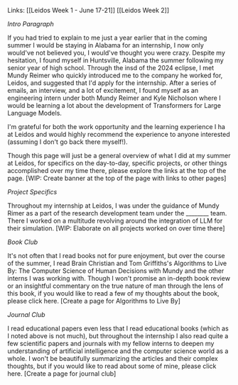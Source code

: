 Links: [[Leidos Week 1 - June 17-21]] [[Leidos Week 2]]

_Intro Paragraph_

If you had tried to explain to me just a year earlier that in the coming summer I would be staying in Alabama for an internship, I now only would've not believed you, I would've thought you were crazy. Despite my hesitation, I found myself in Huntsville, Alabama the summer following my senior year of high school. Through the insd of the 2024 eclipse, I met Mundy Reimer who quickly introduced me to the company he worked for, Leidos, and suggested that I'd apply for the internship. After a series of emails, an interview, and a lot of excitement, I found myself as an engineering intern under both Mundy Reimer and Kyle Nicholson where I would be learning a lot about the development of Transformers for Large Language Models. 

I'm grateful for both the work opportunity and the learning experience I ha at Leidos and would highly recommend the experience to anyone interested (assuming I don't go back there myself!).

Though this page will just be a general overview of what I did at my summer at Leidos, for specifics on the day-to-day, specific projects, or other things accomplished over my time there, please explore the links at the top of the page. [WIP: Create banner at the top of the page with links to other pages]

_Project Specifics_

Throughout my internship at Leidos, I was under the guidance of Mundy Rimer as a part of the research development team under the ________ team. There I worked on a multitude revolving around the integration of LLM for their simulation. [WIP: Elaborate on all projects worked on over time there]

_Book Club_

It's not often that I read books not for pure enjoyment, but over the course of the summer, I read Brain Christian and Tom Griffiths's Algorithms to Live By: The Computer Science of Human Decisions with Mundy and the other interns I was working with. Though I won't promise an in-depth book review or an insightful commentary on the true nature of man through the lens of this book, if you would like to read a few of my thoughts about the book, please click here. [Create a page for Algorithms to Live By] 

_Journal Club_

I read educational papers even less that I read educational books (which as I noted above is not much), but throughout the internship I also read quite a few scientific papers and journals with my fellow interns to deepen my understanding of artificial intelligence and the computer science world as a whole. I won't be beautifully summarizing the articles and their complex thoughts, but if you would like to read about some of mine, please click here. [Create a page for journal club] 
